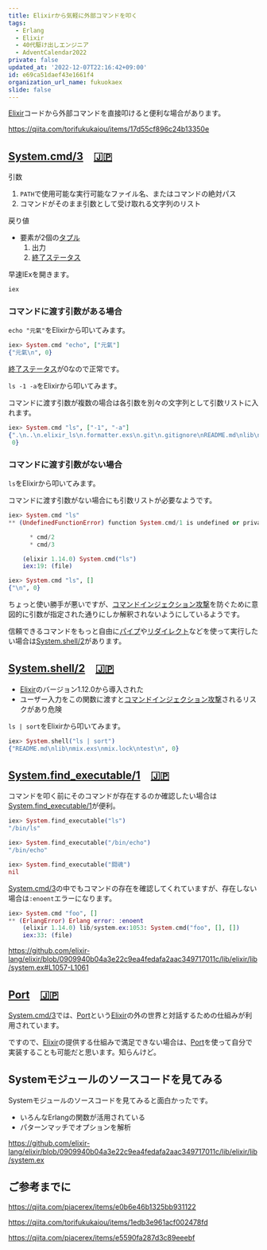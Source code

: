 ```yaml
---
title: Elixirから気軽に外部コマンドを叩く
tags:
  - Erlang
  - Elixir
  - 40代駆け出しエンジニア
  - AdventCalendar2022
private: false
updated_at: '2022-12-07T22:16:42+09:00'
id: e69ca51daef43e1661f4
organization_url_name: fukuokaex
slide: false
---
```


[Elixir]: https://elixirschool.com/ja/
[System.shell/2]: https://hexdocs.pm/elixir/System.html#shell/2
[System.shell/2（日本語）]: https://hexdocs-pm.translate.goog/elixir/System.html?_x_tr_sl=en&_x_tr_tl=ja&_x_tr_hl=en&_x_tr_pto=wapp#shell/2
[System.cmd/3]: https://hexdocs.pm/elixir/System.html#cmd/3
[System.cmd/3（日本語）]: https://hexdocs-pm.translate.goog/elixir/System.html?_x_tr_sl=en&_x_tr_tl=ja&_x_tr_hl=en&_x_tr_pto=wapp#cmd/3
[System.find_executable/1]: https://hexdocs.pm/elixir/System.html#find_executable/1
[System.find_executable/1（日本語）]: https://hexdocs-pm.translate.goog/elixir/System.html?_x_tr_sl=en&_x_tr_tl=ja&_x_tr_hl=en&_x_tr_pto=wapp#find_executable/1
[Port]: https://hexdocs.pm/elixir/Port.html
[Port（日本語）]: https://hexdocs-pm.translate.goog/elixir/Port.html?_x_tr_sl=en&_x_tr_tl=ja&_x_tr_hl=en&_x_tr_pto=wapp
[終了ステータス]: https://ja.wikipedia.org/wiki/%E7%B5%82%E4%BA%86%E3%82%B9%E3%83%86%E3%83%BC%E3%82%BF%E3%82%B9
[Tuple]: https://hexdocs.pm/elixir/Tuple.html
[インジェクション攻撃]: https://ja.wikipedia.org/wiki/%E3%82%A4%E3%83%B3%E3%82%B8%E3%82%A7%E3%82%AF%E3%82%B7%E3%83%A7%E3%83%B3%E6%94%BB%E6%92%83
[パイプ (コンピュータ)]: https://ja.wikipedia.org/wiki/%E3%83%91%E3%82%A4%E3%83%97_(%E3%82%B3%E3%83%B3%E3%83%94%E3%83%A5%E3%83%BC%E3%82%BF)
[リダイレクト (CLI)]: https://ja.wikipedia.org/wiki/%E3%83%AA%E3%83%80%E3%82%A4%E3%83%AC%E3%82%AF%E3%83%88_(CLI)

[Elixir]コードから外部コマンドを直接叩けると便利な場合があります。

https://qiita.com/torifukukaiou/items/17d55cf896c24b13350e


## [System.cmd/3]　[:jp:][System.cmd/3（日本語）]

引数
1. `PATH`で使用可能な実行可能なファイル名、またはコマンドの絶対パス
2. コマンドがそのまま引数として受け取れる文字列のリスト

戻り値
- 要素が2個の[タプル][Tuple]
  1. 出力
  2. [終了ステータス]


早速IExを開きます。

```elixir
iex
```

### コマンドに渡す引数がある場合

`echo "元氣"`をElixirから叩いてみます。

```elixir
iex> System.cmd "echo", ["元氣"]
{"元氣\n", 0}
```

[終了ステータス]が0なので正常です。

`ls -1 -a`をElixirから叩いてみます。

コマンドに渡す引数が複数の場合は各引数を別々の文字列として引数リストに入れます。

```elixir
iex> System.cmd "ls", ["-1", "-a"]
{".\n..\n.elixir_ls\n.formatter.exs\n.git\n.gitignore\nREADME.md\nlib\nmix.exs\nmix.lock\ntest\n",
 0}
```

### コマンドに渡す引数がない場合

`ls`をElixirから叩いてみます。

コマンドに渡す引数がない場合にも引数リストが必要なようです。

```elixir
iex> System.cmd "ls"
** (UndefinedFunctionError) function System.cmd/1 is undefined or private. Did you mean:

      * cmd/2
      * cmd/3

    (elixir 1.14.0) System.cmd("ls")
    iex:19: (file)

iex> System.cmd "ls", []
{"\n", 0}
```

ちょっと使い勝手が悪いですが、[コマンドインジェクション攻撃][インジェクション攻撃]を防ぐために意図的に引数が指定された通りにしか解釈されないようにしているようです。

信頼できるコマンドをもっと自由に[パイプ][パイプ (コンピュータ)]や[リダイレクト][リダイレクト (CLI)]などを使って実行したい場合は[System.shell/2]があります。

## [System.shell/2]　[:jp:][System.shell/2（日本語）]

- [Elixir]のバージョン1.12.0から導入された
- ユーザー入力をこの関数に渡すと[コマンドインジェクション攻撃][インジェクション攻撃]されるリスクがあり危険

`ls | sort`をElixirから叩いてみます。

```elixir
iex> System.shell("ls | sort")
{"README.md\nlib\nmix.exs\nmix.lock\ntest\n", 0}
```

## [System.find_executable/1]　[:jp:][System.find_executable/1（日本語）]

コマンドを叩く前にそのコマンドが存在するのか確認したい場合は[System.find_executable/1]が便利。

```elixir
iex> System.find_executable("ls")
"/bin/ls"

iex> System.find_executable("/bin/echo")
"/bin/echo"

iex> System.find_executable("闘魂")
nil
```

[System.cmd/3]の中でもコマンドの存在を確認してくれていますが、存在しない場合は`:enoent`エラーになります。

```elixir
iex> System.cmd "foo", []
** (ErlangError) Erlang error: :enoent
    (elixir 1.14.0) lib/system.ex:1053: System.cmd("foo", [], [])
    iex:33: (file)
```

https://github.com/elixir-lang/elixir/blob/0909940b04a3e22c9ea4fedafa2aac349717011c/lib/elixir/lib/system.ex#L1057-L1061

## [Port]　[:jp:][Port（日本語）]

[System.cmd/3]では、[Port]という[Elixir]の外の世界と対話するための仕組みが利用されています。

ですので、[Elixir]の提供する仕組みで満足できない場合は、[Port]を使って自分で実装することも可能だと思います。知らんけど。

## Systemモジュールのソースコードを見てみる

Systemモジュールのソースコードを見てみると面白かったです。

- いろんなErlangの関数が活用されている
- パターンマッチでオプションを解析

https://github.com/elixir-lang/elixir/blob/0909940b04a3e22c9ea4fedafa2aac349717011c/lib/elixir/lib/system.ex

## ご参考までに

https://qiita.com/piacerex/items/e0b6e46b1325bb931122

https://qiita.com/torifukukaiou/items/1edb3e961acf002478fd

https://qiita.com/piacerex/items/e5590fa287d3c89eeebf
